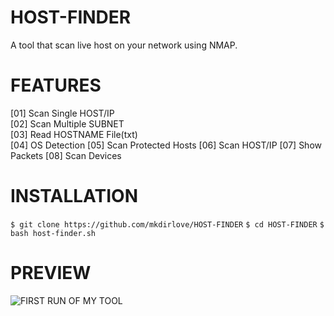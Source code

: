 # HOST-FINDER
A tool that scan live host on your network using NMAP.
#
# FEATURES
[01] Scan Single HOST/IP             
[02] Scan Multiple SUBNET     
[03] Read HOSTNAME File(txt)         
[04] OS Detection 
[05] Scan Protected Hosts
[06] Scan HOST/IP 
[07] Show Packets
[08] Scan Devices
#
# INSTALLATION
`$ git clone https://github.com/mkdirlove/HOST-FINDER`
`$ cd HOST-FINDER`
`$ bash host-finder.sh`
#
# PREVIEW
![FIRST RUN OF MY TOOL](https://github.com/mkdirlove/HOST-FINDER/blob/master/1.png)
